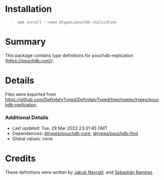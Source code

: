 # Installation
> `npm install --save @types/pouchdb-replication`

# Summary
This package contains type definitions for pouchdb-replication (https://pouchdb.com/).

# Details
Files were exported from https://github.com/DefinitelyTyped/DefinitelyTyped/tree/master/types/pouchdb-replication.

### Additional Details
 * Last updated: Tue, 29 Mar 2022 23:31:45 GMT
 * Dependencies: [@types/pouchdb-core](https://npmjs.com/package/@types/pouchdb-core), [@types/pouchdb-find](https://npmjs.com/package/@types/pouchdb-find)
 * Global values: none

# Credits
These definitions were written by [Jakub Navratil](https://github.com/trubit), and [Sebastián Ramírez](https://github.com/tiangolo).
